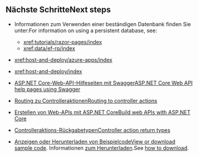 ## <a name="next-steps"></a><span data-ttu-id="65d9d-101">Nächste Schritte</span><span class="sxs-lookup"><span data-stu-id="65d9d-101">Next steps</span></span>

* <span data-ttu-id="65d9d-102">Informationen zum Verwenden einer beständigen Datenbank finden Sie unter:</span><span class="sxs-lookup"><span data-stu-id="65d9d-102">For information on using a persistent database, see:</span></span>

  * <xref:tutorials/razor-pages/index>
  * <xref:data/ef-rp/index>

* <xref:host-and-deploy/azure-apps/index>
* <xref:host-and-deploy/index>
* [<span data-ttu-id="65d9d-103">ASP.NET Core-Web-API-Hilfeseiten mit Swagger</span><span class="sxs-lookup"><span data-stu-id="65d9d-103">ASP.NET Core Web API help pages using Swagger</span></span>](xref:tutorials/web-api-help-pages-using-swagger)
* [<span data-ttu-id="65d9d-104">Routing zu Controlleraktionen</span><span class="sxs-lookup"><span data-stu-id="65d9d-104">Routing to controller actions</span></span>](xref:mvc/controllers/routing)
* [<span data-ttu-id="65d9d-105">Erstellen von Web-APIs mit ASP.NET Core</span><span class="sxs-lookup"><span data-stu-id="65d9d-105">Build web APIs with ASP.NET Core</span></span>](xref:web-api/index)
* [<span data-ttu-id="65d9d-106">Controlleraktions-Rückgabetypen</span><span class="sxs-lookup"><span data-stu-id="65d9d-106">Controller action return types</span></span>](xref:web-api/action-return-types)
* <span data-ttu-id="65d9d-107">[Anzeigen oder Herunterladen von Beispielcode](https://github.com/aspnet/Docs/tree/master/aspnetcore/tutorials/first-web-api/samples)</span><span class="sxs-lookup"><span data-stu-id="65d9d-107">[View or download sample code](https://github.com/aspnet/Docs/tree/master/aspnetcore/tutorials/first-web-api/samples).</span></span> <span data-ttu-id="65d9d-108">Informationen [zum Herunterladen](xref:index#how-to-download-a-sample).</span><span class="sxs-lookup"><span data-stu-id="65d9d-108">See [how to download](xref:index#how-to-download-a-sample).</span></span>
